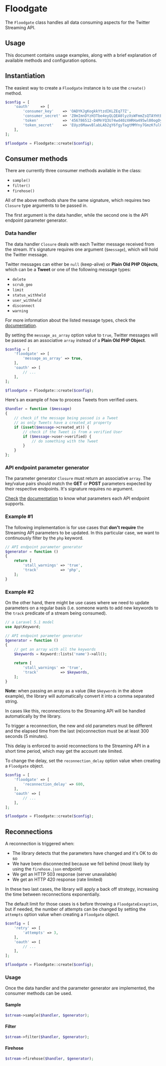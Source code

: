 # Floodgate
The `Floodgate` class handles all data consuming aspects for the Twitter Streaming API.

## Usage
This document contains usage examples, along with a brief explanation of available methods and configuration options.

## Instantiation
The easiest way to create a `Floodgate` instance is to use the `create()` method.

```php
$config = [
    'oauth'     => [
        'consumer_key'    => 'OADYKJgKogkkYtzdIKLZEq77Z',
        'consumer_secret' => 'Z0mImnDYzH3Tbe4eyQLQEA0lyzXsWFmmZsQTAYHtBrSBX04bKK',
        'token'           => '456786512-D4MnYQ3U74wd40zXHRHa495wl00ogOyhJu9iqEhz',
        'token_secret'    => 'EUyz6MawvBlabLAb2gY6fgyTagtMMYny7GmzKfulGo3Di',
    ],
];

$floodgate = Floodgate::create($config);
```

## Consumer methods
There are currently three consumer methods available in the class:

- `sample()`
- `filter()`
- `firehose()`

All of the above methods share the same signature, which requires two `Closure` type arguments to be passed in.

The first argument is the data handler, while the second one is the API endpoint parameter generator.

### Data handler
The data handler `Closure` deals with each Twitter message received from the stream. It's signature requires one argument (`$message`), which will hold the Twitter message.

Twitter messages can either be `null` (keep-alive) or **Plain Old PHP Objects**, which can be a **Tweet** or one of the following message types:

- `delete`
- `scrub_geo`
- `limit`
- `status_withheld`
- `user_withheld`
- `disconnect`
- `warning`

For more information about the listed message types, check the [documentation](https://dev.twitter.com/streaming/overview/messages-types).

By setting the `message_as_array` option value to `true`, Twitter messages will be passed as an associative `array` instead of a **Plain Old PHP Object**.

```php
$config = [
    'floodgate' => [
        'message_as_array' => true,
    ],
    'oauth' => [
        // ...
    ],
];

$floodgate = Floodgate::create($config);
```

Here's an example of how to process Tweets from verified users.
```php
$handler = function ($message) 
{
    // check if the message being passed is a Tweet
    // as only Tweets have a created_at property
    if (isset($message->created_at)) {
        // check if the Tweet is from a verified User
        if ($message->user->verified) {
            // do something with the Tweet
        }
    }
};
```

### API endpoint parameter generator
The parameter generator `Closure` must return an associative `array`. The key/value pairs should match the **GET** or **POST** parameters expected by their respective endpoints.
It's signature requires no argument.

[Check](https://dev.twitter.com/streaming/reference/get/statuses/sample) [the](https://dev.twitter.com/streaming/reference/post/statuses/filter) [documentation](https://dev.twitter.com/streaming/reference/get/statuses/firehose) to know what parameters each API endpoint supports.

### Example #1
The following implementation is for use cases that **don't require** the Streaming API parameters to be updated. In this particular case, we want to continuously filter by the `php` keyword.

```php
// API endpoint parameter generator
$generator = function ()
{
    return [
        'stall_warnings' => 'true',
        'track'          => 'php',
    ];
}
```

### Example #2
On the other hand, there might be use cases where we need to update parameters on a regular basis (i.e. someone wants to add new keywords to the `track` predicate of a stream being consumed).

```php
// a Laravel 5.1 model
use App\Keyword;

// API endpoint parameter generator
$generator = function ()
{
    // get an array with all the keywords
    $keywords = Keyword::lists('name')->all();

    return [
        'stall_warnings' => 'true',
        'track'          => $keywords,
    ];
}
```
**Note:** when passing an array as a value (like `$keywords` in the above example), the library will automatically convert it into a comma separated string. 

In cases like this, reconnections to the Streaming API will be handled automatically by the library.

To trigger a reconnection, the new and old parameters must be different and the elapsed time from the last (re)connection must be at least 300 seconds (5 minutes).

This delay is enforced to avoid reconnections to the Streaming API in a short time period, which may get the account rate limited.

To change the delay, set the `reconnection_delay` option value when creating a `Floodgate` object.

```php
$config = [
    'floodgate' => [
        'reconnection_delay' => 600,
    ],
    'oauth' => [
        // ...
    ],
];

$floodgate = Floodgate::create($config);
```

## Reconnections
A reconnection is triggered when:

- The library detects that the parameters have changed and it's OK to do so
- We have been disconnected because we fell behind (most likely by using the `firehose.json` endpoint)
- We get an HTTP 503 response (server unavailable)
- We get an HTTP 420 response (rate limited)

In these two last cases, the library will apply a back off strategy, increasing the time between reconnections exponentially.

The default limit for those cases is `6` before throwing a `FloodgateException`, but if needed, the number of attempts can be changed by setting the `attempts` option value when creating a `Floodgate` object.

```php
$config = [
    'retry' => [
        'attempts' => 3,
    ],
    'oauth' => [
        // ...
    ],
];

$floodgate = Floodgate::create($config);
```

### Usage
Once the data handler and the parameter generator are implemented, the consumer methods can be used.

#### Sample
```php
$stream->sample($handler, $generator);
```

#### Filter
```php
$stream->filter($handler, $generator);
```

#### Firehose
```php
$stream->firehose($handler, $generator);
```

